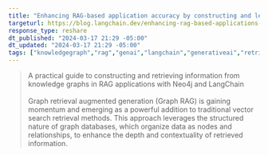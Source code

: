 ```yaml
---
title: "Enhancing RAG-based application accuracy by constructing and leveraging knowledge graphs"
targeturl: https://blog.langchain.dev/enhancing-rag-based-applications-accuracy-by-constructing-and-leveraging-knowledge-graphs/
response_type: reshare
dt_published: "2024-03-17 21:29 -05:00"
dt_updated: "2024-03-17 21:29 -05:00"
tags: ["knowledgegraph","rag","genai","langchain","generativeai","retrievalaugmentedgeneration","patterns","applicationpatterns"]
---
```


> A practical guide to constructing and retrieving information from knowledge graphs in RAG applications with Neo4j and LangChain  
> <br>
> Graph retrieval augmented generation (Graph RAG) is gaining momentum and emerging as a powerful addition to traditional vector search retrieval methods. This approach leverages the structured nature of graph databases, which organize data as nodes and relationships, to enhance the depth and contextuality of retrieved information.  

